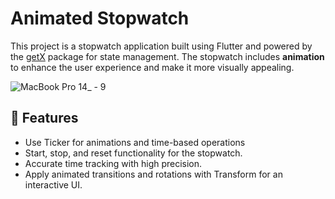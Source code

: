 # Animated Stopwatch

This project is a stopwatch application built using Flutter and powered by the [getX](https://pub.dev/packages/get) package for state management. 
The stopwatch includes **animation** to enhance the user experience and make it more visually appealing.

![MacBook Pro 14_ - 9](https://github.com/niloofaramerian/stopwatch_example/assets/69586214/2e80f0d9-0de4-4816-8827-1d986d6c7f95)


## 💫 Features
- Use Ticker for animations and time-based operations
- Start, stop, and reset functionality for the stopwatch.
- Accurate time tracking with high precision.
- Apply animated transitions and rotations with Transform for an interactive UI.
